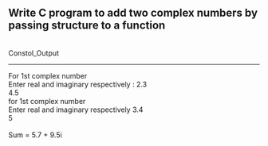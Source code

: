 ## **Write C program to add two complex numbers by passing structure to a function**

<br>Constol_Output</br>

---
For 1st complex number
<br>Enter real and imaginary respectively : 2.3
<br> 4.5
<br>for 1st complex number
<br>Enter real and imaginary respectively 3.4
<br>5
<br>
<br>Sum = 5.7 + 9.5i